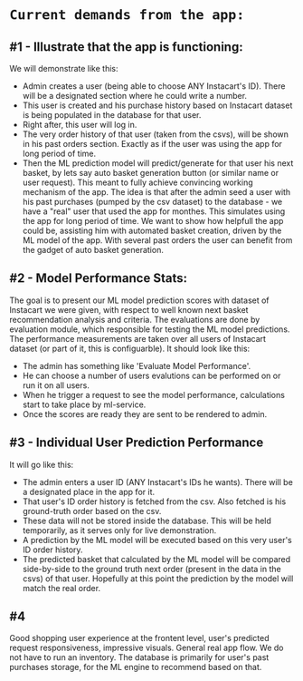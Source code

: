 # `Current demands from the app:`

## #1 - Illustrate that the app is functioning:
We will demonstrate like this:
- Admin creates a user (being able to choose ANY Instacart's ID). There will be a designated section where he could write a number.
- This user is created and his purchase history based on Instacart dataset is being populated in the database for that user.
- Right after, this user will log in.
- The very order history of that user (taken from the csvs), will be shown in his past orders section. Exactly as if the user was using the app for long period of time.
- Then the ML prediction model will predict/generate for that user his next basket, by lets say auto basket generation button (or similar name or user request). This meant to fully achieve convincing working mechanism of the app.
The idea is that after the admin seed a user with his past purchases (pumped by the csv dataset) to the database - we have a "real" user that used the app for monthes. This simulates using the app for long period of time. We want to show how helpfull the app could be, assisting him with automated basket creation, driven by the ML model of the app. With several past orders the user can benefit from the gadget of auto basket generation.

## #2 - Model Performance Stats:
The goal is to present our ML model prediction scores with dataset of Instacart we were given, with respect to well known next basket recommendation analysis and criteria.
The evaluations are done by evaluation module, which responsible for testing the ML model predictions.
The performance measurements are taken over all users of Instacart dataset (or part of it, this is configuarble).
It should look like this:
- The admin has something like 'Evaluate Model Performance'.
- He can choose a number of users evalutions can be performed on or run it on all users.
- When he trigger a request to see the model performance, calculations start to take place by ml-service.
- Once the scores are ready they are sent to be rendered to admin.

## #3 - Individual User Prediction Performance
It will go like this:
- The admin enters a user ID (ANY Instacart's IDs he wants). There will be a designated place in the app for it.
- That user's ID order history is fetched from the csv. Also fetched is his ground-truth order based on the csv.
- These data will not be stored inside the database. This will be held temporarily, as it serves only for live demonstration.
- A prediction by the ML model will be executed based on this very user's ID order history.
- The predicted basket that calculated by the ML model will be compared side-by-side to the ground truth next order (present in the data in the csvs) of that user. Hopefully at this point the prediction by the model will match the real order.

## #4
Good shopping user experience at the frontent level, user's predicted request responsiveness, impressive visuals. General real app flow. We do not have to run an inventory. The database is primarily for user's past purchases storage, for the ML engine to recommend based on that.
